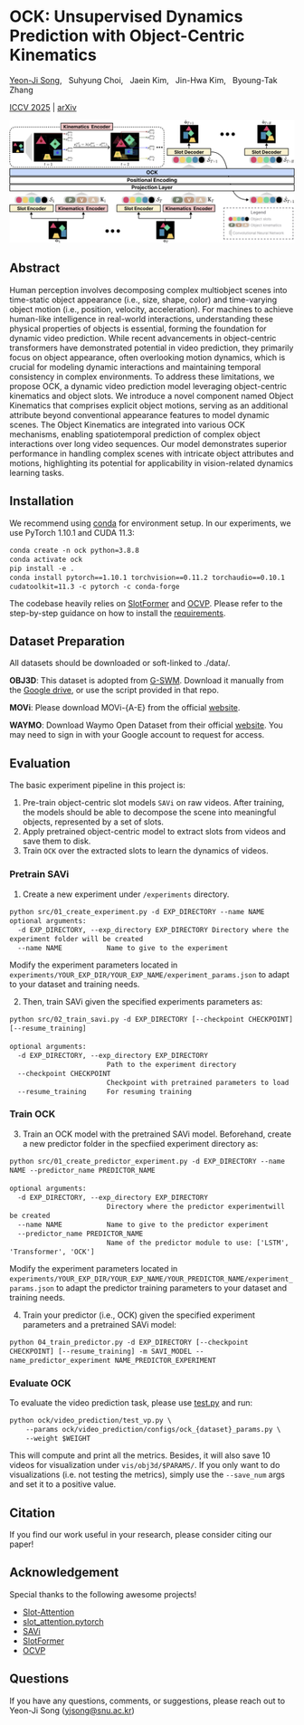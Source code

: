 # OCK: Unsupervised Dynamics Prediction with Object-Centric Kinematics

[Yeon-Ji Song](https://yeonjisong.github.io/), &nbsp; Suhyung Choi, &nbsp; Jaein Kim, &nbsp; Jin-Hwa Kim, &nbsp; Byoung-Tak Zhang 

[ICCV 2025](https://iccv.thecvf.com/) | <a href="https://arxiv.org/abs/2404.18423" target="_blank">arXiv</a>

![image](figures/architecture.png)

## Abstract
Human perception involves decomposing complex multiobject scenes into time-static object appearance (i.e., size, shape, color) and time-varying object motion (i.e., position, velocity, acceleration). For machines to achieve human-like intelligence in real-world interactions, understanding these physical properties of objects is essential, forming the foundation for dynamic video prediction. While recent advancements in object-centric transformers have demonstrated potential in video prediction, they primarily focus on object appearance, often overlooking motion dynamics, which is crucial for modeling dynamic interactions and maintaining temporal consistency in complex environments. To address these limitations, we propose OCK, a dynamic video prediction model leveraging object-centric kinematics and object slots. We introduce a novel component named Object Kinematics that comprises explicit object motions, serving as an additional attribute beyond conventional appearance features to model dynamic scenes. The Object Kinematics are integrated into various OCK mechanisms, enabling spatiotemporal prediction of complex object interactions over long video sequences. Our model demonstrates superior performance in handling complex scenes with intricate object attributes and motions, highlighting its potential for applicability in vision-related dynamics learning tasks.


## Installation
We recommend using [conda](https://docs.conda.io/projects/conda/en/latest/user-guide/install/index.html) for environment setup. In our experiments, we use PyTorch 1.10.1 and CUDA 11.3:

```
conda create -n ock python=3.8.8
conda activate ock
pip install -e .
conda install pytorch==1.10.1 torchvision==0.11.2 torchaudio==0.10.1 cudatoolkit=11.3 -c pytorch -c conda-forge
```

The codebase heavily relies on [SlotFormer](https://github.com/pairlab/SlotFormer) and [OCVP](https://github.com/AIS-Bonn/OCVP-object-centric-video-prediction).
Please refer to the step-by-step guidance on how to install the [requirements](https://github.com/AIS-Bonn/OCVP-object-centric-video-prediction/blob/master/assets/docs/INSTALL.md).

## Dataset Preparation
All datasets should be downloaded or soft-linked to ./data/.

**OBJ3D**: This dataset is adopted from [G-SWM](https://github.com/zhixuan-lin/G-SWM#datasets).
Download it manually from the [Google drive](https://drive.google.com/file/d/1XSLW3qBtcxxvV-5oiRruVTlDlQ_Yatzm/view), or use the script provided in that repo.

**MOVi**: Please download MOVi-{A-E} from the official [website](https://github.com/google-research/kubric/tree/main/challenges/movi).

**WAYMO**: Download Waymo Open Dataset from their official [website](https://waymo.com/open/). You may need to sign in with your Google account to request for access.

## Evaluation
The basic experiment pipeline in this project is:

1. Pre-train object-centric slot models `SAVi` on raw videos. After training, the models should be able to decompose the scene into meaningful objects, represented by a set of slots.
2. Apply pretrained object-centric model to extract slots from videos and save them to disk.
3. Train `OCK` over the extracted slots to learn the dynamics of videos.

### Pretrain SAVi
1. Create a new experiment under `/experiments` directory.
```
python src/01_create_experiment.py -d EXP_DIRECTORY --name NAME
optional arguments:
  -d EXP_DIRECTORY, --exp_directory EXP_DIRECTORY Directory where the experiment folder will be created
  --name NAME           Name to give to the experiment
```
Modify the experiment parameters located in `experiments/YOUR_EXP_DIR/YOUR_EXP_NAME/experiment_params.json` to adapt to your dataset and training needs.

2. Then, train SAVi given the specified experiments parameters as:
```
python src/02_train_savi.py -d EXP_DIRECTORY [--checkpoint CHECKPOINT] [--resume_training]

optional arguments:
  -d EXP_DIRECTORY, --exp_directory EXP_DIRECTORY
                        Path to the experiment directory
  --checkpoint CHECKPOINT
                        Checkpoint with pretrained parameters to load
  --resume_training     For resuming training
```

### Train OCK 
3. Train an OCK model with the pretrained SAVi model.
Beforehand, create a new predictor folder in the specfiied experiment directory as:
```
python src/01_create_predictor_experiment.py -d EXP_DIRECTORY --name NAME --predictor_name PREDICTOR_NAME

optional arguments:
  -d EXP_DIRECTORY, --exp_directory EXP_DIRECTORY
                        Directory where the predictor experimentwill be created
  --name NAME           Name to give to the predictor experiment
  --predictor_name PREDICTOR_NAME
                        Name of the predictor module to use: ['LSTM', 'Transformer', 'OCK']
```
Modify the experiment parameters located in `experiments/YOUR_EXP_DIR/YOUR_EXP_NAME/YOUR_PREDICTOR_NAME/experiment_params.json` to adapt the predictor training parameters to your dataset and training needs.

4. Train your predictor (i.e., OCK) given the specified experiment parameters and a pretrained SAVi model:
```
python 04_train_predictor.py -d EXP_DIRECTORY [--checkpoint CHECKPOINT] [--resume_training] -m SAVI_MODEL --name_predictor_experiment NAME_PREDICTOR_EXPERIMENT
```


### Evaluate OCK
To evaluate the video prediction task, please use [test.py](../ock/video_prediction/test.py) and run:
```
python ock/video_prediction/test_vp.py \
    --params ock/video_prediction/configs/ock_{dataset}_params.py \
    --weight $WEIGHT
```
This will compute and print all the metrics.
Besides, it will also save 10 videos for visualization under `vis/obj3d/$PARAMS/`.
If you only want to do visualizations (i.e. not testing the metrics), simply use the `--save_num` args and set it to a positive value.


## Citation
If you find our work useful in your research, please consider citing our paper!


## Acknowledgement
Special thanks to the following awesome projects!
- [Slot-Attention](https://github.com/google-research/google-research/tree/master/slot_attention)
- [slot_attention.pytorch](https://github.com/untitled-ai/slot_attention)
- [SAVi](https://github.com/google-research/slot-attention-video/)
- [SlotFormer](https://github.com/pairlab/SlotFormer/)
- [OCVP](https://github.com/AIS-Bonn/OCVP-object-centric-video-prediction)


## Questions
If you have any questions, comments, or suggestions, please reach out to Yeon-Ji Song (yjsong@snu.ac.kr)

